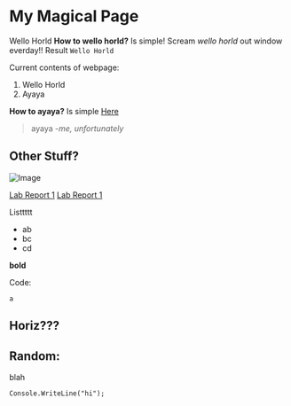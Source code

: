# My Magical Page 
Wello Horld
**How to wello horld?**
Is simple! Scream *wello horld* out window everday!!
Result `Wello Horld`

Current contents of webpage:
1. Wello Horld 
2. Ayaya

**How to ayaya?** 
Is simple [Here](https://alexrussell4.github.io/cse15l-lab-reports/aya.md)
> ayaya
-*me, unfortunately*


## Other Stuff?
![Image](http://url/a.png) 

[Lab Report 1](lab-report-1-week-2.html)
[Lab Report 1](https://AlexRussell4.github.io/cse15l-lab-reports/lab-report-1-week-2.html)

Listtttt
- ab
- bc
- cd

**bold**

Code:
```
a
```

Horiz???
---

## Random: 
blah
```
Console.WriteLine("hi");
```

